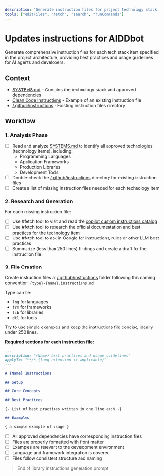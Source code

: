 ```yaml
---
description: 'Generate instruction files for project technology stack.'
tools: ["editFiles", "fetch", "search", "runCommands"]
---
```


# Updates instructions for AIDDbot

Generate comprehensive instruction files for each tech stack item specified in the project architecture, providing best practices and usage guidelines for AI agents and developers.

## Context

- [SYSTEMS.md](/docs/SYSTEMS.md) - Contains the technology stack and approved dependencies
- [Clean Code Instructions](../instructions/gid-clean-code.instructions.md) - Example of an existing instruction file
- [/.github/instructions](../instructions) - Existing instruction files directory

## Workflow

### 1. Analysis Phase

- [ ] Read and analyze [SYSTEMS.md](/docs/SYSTEMS.md) to identify all approved technologies (technology items), including:
  - Programming Languages
  - Application Frameworks
  - Production Libraries
  - Development Tools
- [ ] Double-check the [/.github/instructions](../instructions) directory for existing instruction files
- [ ] Create a list of missing instruction files needed for each technology item

### 2. Research and Generation

For each missing instruction file:

- [ ] Use #fetch tool to visit and read the [copilot custom instructions catalog](https://github.com/github/awesome-copilot?tab=readme-ov-file#-custom-instructions)
- [ ] Use #fetch tool to research the official documentation and best practices for the technology item
- [ ] Use #fetch tool to ask in Google for instructions, rules or other LLM best practices
- [ ] Summarize (less than 250 lines) findings and create a draft for the instruction file.

### 3. File Creation

Create instruction files at [/.github/instructions](../instructions) folder following this naming convention: `{type}-{name}.instructions.md`

Type can be:
- `lng` for languages
- `frm` for frameworks
- `lib` for libraries
- `dtl` for tools

Try to use simple examples and keep the instructions file concise, ideally under 250 lines.

**Required sections for each instruction file:**

```markdown
---
description: "{Name} best practices and usage guidelines"
applyTo: "**/*.{lang extension if applicable}"
---

# {Name} Instructions

## Setup

## Core Concepts

## Best Practices

{- List of best practices written in one line each -}

## Examples

{ a simple example of usage }

```

- [ ] All approved dependencies have corresponding instruction files
- [ ] Files are properly formatted with front matter
- [ ] Examples are relevant to the development environment
- [ ] Language and framework integration is covered
- [ ] Files follow consistent structure and naming

> End of library instructions generation prompt.
